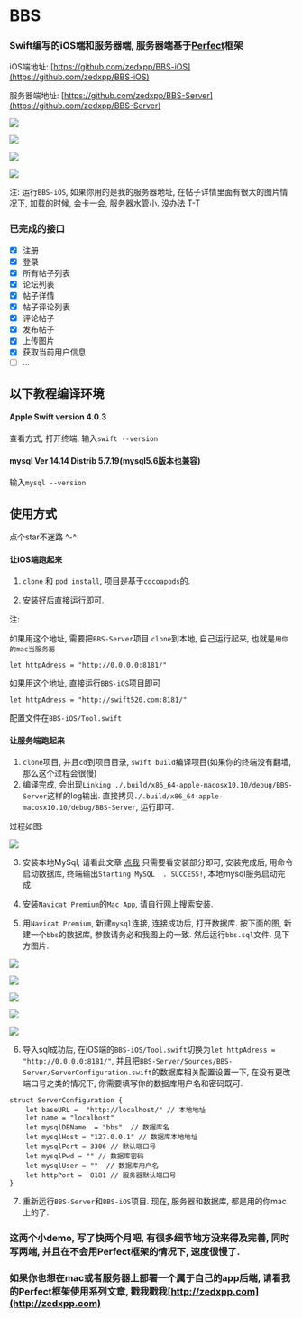 # BBS

### Swift编写的iOS端和服务器端, 服务器端基于[Perfect](https://github.com/PerfectlySoft/Perfect)框架

iOS端地址: [https://github.com/zedxpp/BBS-iOS](https://github.com/zedxpp/BBS-iOS)

服务器端地址: [https://github.com/zedxpp/BBS-Server](https://github.com/zedxpp/BBS-Server)

![](https://github.com/SimleCp/BBS/blob/master/ScreenShot/1.png)

![](https://github.com/SimleCp/BBS/blob/master/ScreenShot/2.png)

![](https://github.com/SimleCp/BBS/blob/master/ScreenShot/3.png)

![](https://github.com/SimleCp/BBS/blob/master/ScreenShot/4.png)

注: 运行`BBS-iOS`, 如果你用的是我的服务器地址, 在帖子详情里面有很大的图片情况下, 加载的时候, 会卡一会, 服务器水管小. 没办法 T-T

### 已完成的接口

- [x] 注册
- [x] 登录
- [x] 所有帖子列表
- [x] 论坛列表
- [x] 帖子详情
- [x] 帖子评论列表
- [x] 评论帖子
- [x] 发布帖子
- [x] 上传图片
- [x] 获取当前用户信息
- [ ] ...

## 以下教程编译环境

#### Apple Swift version 4.0.3

查看方式, 打开终端, 输入`swift --version`

#### mysql  Ver 14.14 Distrib 5.7.19(mysql5.6版本也兼容)

输入`mysql --version`

## 使用方式

点个star不迷路 ^-^

#### 让iOS端跑起来

1. `clone` 和 `pod install`, 项目是基于`cocoapods`的.

2. 安装好后直接运行即可.

注: 

如果用这个地址, 需要把`BBS-Server`项目 `clone`到本地, 自己运行起来, 也就是`用你的mac当服务器`

```
let httpAdress = "http://0.0.0.0:8181/"
```

如果用这个地址, 直接运行`BBS-iOS`项目即可
```
let httpAdress = "http://swift520.com:8181/"
```

配置文件在`BBS-iOS/Tool.swift`

#### 让服务端跑起来

1. `clone`项目, 并且`cd`到项目目录, `swift build`编译项目(如果你的终端没有翻墙, 那么这个过程会很慢)
2. 编译完成, 会出现`Linking ./.build/x86_64-apple-macosx10.10/debug/BBS-Server`这样的log输出. 直接拷贝`./.build/x86_64-apple-macosx10.10/debug/BBS-Server`, 运行即可.

过程如图:

![](https://github.com/SimleCp/BBS/blob/master/images/0.png)

3. 安装本地MySql, 请看此文章 [点我](http://zedxpp.com/2017/10/07/Swift%20Perfect%20Mac%E6%9C%AC%E5%9C%B0%E7%8E%AF%E5%A2%83%E9%85%8D%E7%BD%AE/)
只需要看安装部分即可, 安装完成后, 用命令启动数据库, 终端输出`Starting MySQL  . SUCCESS!`, 本地mysql服务启动完成.

4. 安装`Navicat Premium`的`Mac App`, 请自行网上搜索安装.

5. 用`Navicat Premium`, 新建`mysql`连接, 连接成功后, 打开数据库. 按下面的图, 新建一个`bbs`的数据库, 参数请务必和我图上的一致. 然后运行`bbs.sql`文件. 见下方图片.

![](https://github.com/SimleCp/BBS/blob/master/images/1.png)

![](https://github.com/SimleCp/BBS/blob/master/images/2.png)

![](https://github.com/SimleCp/BBS/blob/master/images/3.png)

![](https://github.com/SimleCp/BBS/blob/master/images/4.png)

![](https://github.com/SimleCp/BBS/blob/master/images/5.png)

6. 导入sql成功后, 在iOS端的`BBS-iOS/Tool.swift`切换为`let httpAdress = "http://0.0.0.0:8181/"`, 并且把`BBS-Server/Sources/BBS-Server/ServerConfiguration.swift`的数据库相关配置设置一下, 在没有更改端口号之类的情况下, 你需要填写你的数据库用户名和密码既可.

```
struct ServerConfiguration {
    let baseURL =  "http://localhost/" // 本地地址
    let name = "localhost"  
    let mysqlDBName  = "bbs"  // 数据库名
    let mysqlHost = "127.0.0.1" // 数据库本地地址
    let mysqlPort = 3306 // 默认端口号
    let mysqlPwd = "" // 数据库密码
    let mysqlUser = ""  // 数据库用户名
    let httpPort =  8181 // 服务器默认端口号
}
```

7. 重新运行`BBS-Server`和`BBS-iOS`项目. 现在, 服务器和数据库, 都是用的你mac上的了.


### 这两个小demo, 写了快两个月吧, 有很多细节地方没来得及完善, 同时写两端, 并且在不会用Perfect框架的情况下, 速度很慢了. 

### 如果你也想在mac或者服务器上部署一个属于自己的app后端, 请看我的Perfect框架使用系列文章, 戳我戳我[http://zedxpp.com](http://zedxpp.com)


